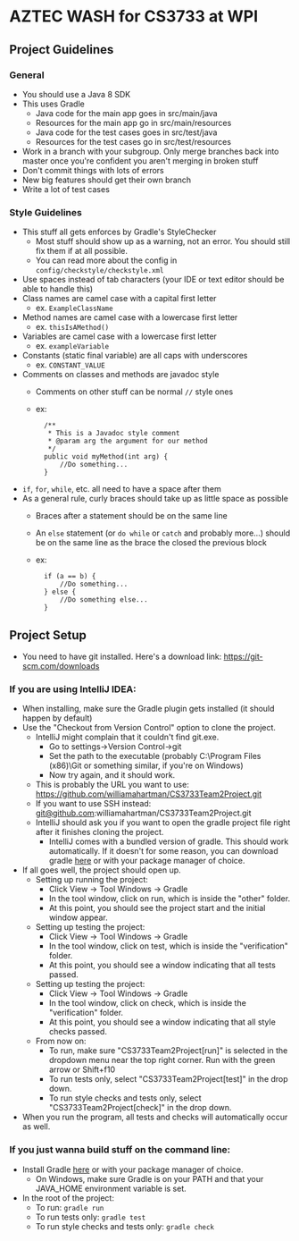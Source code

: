 # AZTEC WASH for CS3733 at WPI

## Project Guidelines
### General
- You should use a Java 8 SDK
- This uses Gradle
    - Java code for the main app goes in src/main/java
    - Resources for the main app go in src/main/resources
    - Java code for the test cases goes in src/test/java
    - Resources for the test cases go in src/test/resources
- Work in a branch with your subgroup. Only merge branches back into master once you're confident you aren't merging in broken stuff
- Don't commit things with lots of errors
- New big features should get their own branch
- Write a lot of test cases

### Style Guidelines
- This stuff all gets enforces by Gradle's StyleChecker
    - Most stuff should show up as a warning, not an error. You should still fix them if at all possible.
    - You can read more about the config in `config/checkstyle/checkstyle.xml`
- Use spaces instead of tab characters (your IDE or text editor should be able to handle this)
- Class names are camel case with a capital first letter
    - ex. `ExampleClassName`
- Method names are camel case with a lowercase first letter
    - ex. `thisIsAMethod()`
- Variables are camel case with a lowercase first letter
    - ex. `exampleVariable`
- Constants (static final variable) are all caps with underscores
    - ex. `CONSTANT_VALUE`
- Comments on classes and methods are javadoc style
    - Comments on other stuff can be normal `//` style ones
    - ex:
    
            /**
             * This is a Javadoc style comment
             * @param arg the argument for our method
             */
            public void myMethod(int arg) {
                //Do something...
            }    
- `if`, `for`, `while`, etc. all need to have a space after them
- As a general rule, curly braces should take up as little space as possible
    - Braces after a statement should be on the same line
    - An `else` statement (or `do while` or `catch` and probably more...) should be on the same line as the brace the closed the previous block
    - ex:
        
            if (a == b) {
                //Do something...
            } else {
                //Do something else...
            }

## Project Setup
- You need to have git installed. Here's a download link: https://git-scm.com/downloads

### If you are using IntelliJ IDEA:
- When installing, make sure the Gradle plugin gets installed (it should happen by default)
- Use the "Checkout from Version Control" option to clone the project.
    - IntelliJ might complain that it couldn't find git.exe. 
        - Go to settings->Version Control->git
        - Set the path to the executable (probably C:\Program Files (x86)\Git or something similar, if you're on Windows)
        - Now try again, and it should work.
    - This is probably the URL you want to use: https://github.com/williamahartman/CS3733Team2Project.git
    - If you want to use SSH instead: git@github.com:williamahartman/CS3733Team2Project.git
    - IntelliJ should ask you if you want to open the gradle project file right after it finishes cloning the project.
        - IntelliJ comes with a bundled version of gradle. This should work automatically. If it doesn't for some reason, you can download gradle [here](http://gradle.org/gradle-download/) or with your package manager of choice.
- If all goes well, the project should open up.
    - Setting up running the project:
        - Click View -> Tool Windows -> Gradle
        - In the tool window, click on run, which is inside the "other" folder.
        - At this point, you should see the project start and the initial window appear.
    - Setting up testing the project:
        - Click View -> Tool Windows -> Gradle
        - In the tool window, click on test, which is inside the "verification" folder.
        - At this point, you should see a window indicating that all tests passed.
    - Setting up testing the project:
        - Click View -> Tool Windows -> Gradle
        - In the tool window, click on check, which is inside the "verification" folder.
        - At this point, you should see a window indicating that all style checks passed.
    - From now on:
        - To run, make sure "CS3733Team2Project[run]" is selected in the dropdown menu near the top right corner. Run with the green arrow or Shift+f10
        - To run tests only, select "CS3733Team2Project[test]" in the drop down.
        - To run style checks and tests only, select "CS3733Team2Project[check]" in the drop down.
- When you run the program, all tests and checks will automatically occur as well.

### If you just wanna build stuff on the command line:
- Install Gradle [here](http://gradle.org/gradle-download/) or with your package manager of choice.
    - On Windows, make sure Gradle is on your PATH and that your JAVA_HOME environment variable is set.
- In the root of the project:
    - To run: `gradle run`
    - To run tests only: `gradle test`
    - To run style checks and tests only: `gradle check`
